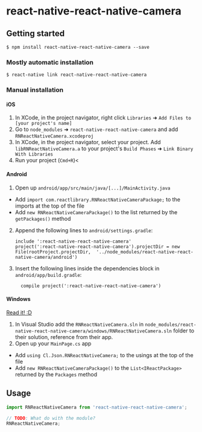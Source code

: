 
# react-native-react-native-camera

## Getting started

`$ npm install react-native-react-native-camera --save`

### Mostly automatic installation

`$ react-native link react-native-react-native-camera`

### Manual installation


#### iOS

1. In XCode, in the project navigator, right click `Libraries` ➜ `Add Files to [your project's name]`
2. Go to `node_modules` ➜ `react-native-react-native-camera` and add `RNReactNativeCamera.xcodeproj`
3. In XCode, in the project navigator, select your project. Add `libRNReactNativeCamera.a` to your project's `Build Phases` ➜ `Link Binary With Libraries`
4. Run your project (`Cmd+R`)<

#### Android

1. Open up `android/app/src/main/java/[...]/MainActivity.java`
  - Add `import com.reactlibrary.RNReactNativeCameraPackage;` to the imports at the top of the file
  - Add `new RNReactNativeCameraPackage()` to the list returned by the `getPackages()` method
2. Append the following lines to `android/settings.gradle`:
  	```
  	include ':react-native-react-native-camera'
  	project(':react-native-react-native-camera').projectDir = new File(rootProject.projectDir, 	'../node_modules/react-native-react-native-camera/android')
  	```
3. Insert the following lines inside the dependencies block in `android/app/build.gradle`:
  	```
      compile project(':react-native-react-native-camera')
  	```

#### Windows
[Read it! :D](https://github.com/ReactWindows/react-native)

1. In Visual Studio add the `RNReactNativeCamera.sln` in `node_modules/react-native-react-native-camera/windows/RNReactNativeCamera.sln` folder to their solution, reference from their app.
2. Open up your `MainPage.cs` app
  - Add `using Cl.Json.RNReactNativeCamera;` to the usings at the top of the file
  - Add `new RNReactNativeCameraPackage()` to the `List<IReactPackage>` returned by the `Packages` method


## Usage
```javascript
import RNReactNativeCamera from 'react-native-react-native-camera';

// TODO: What do with the module?
RNReactNativeCamera;
```
  